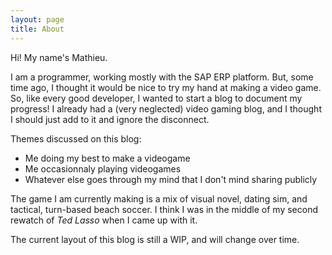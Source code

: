 ```yaml
---
layout: page
title: About
---
```


Hi! My name's Mathieu.

I am a programmer, working mostly with the SAP ERP platform. But, some time ago, I thought it would be nice to try my hand at making a video game. So, like every good developer, I wanted to start a blog to document my progress! I already had a (very neglected) video gaming blog, and I thought I should just add to it and ignore the disconnect. 

Themes discussed on this blog:

- Me doing my best to make a videogame
- Me occasionnaly playing videogames
- Whatever else goes through my mind that I don't mind sharing publicly

The game I am currently making is a mix of visual novel, dating sim, and tactical, turn-based beach soccer. I think I was in the middle of my second rewatch of *Ted Lasso* when I came up with it.

The current layout of this blog is still a WIP, and will change over time.